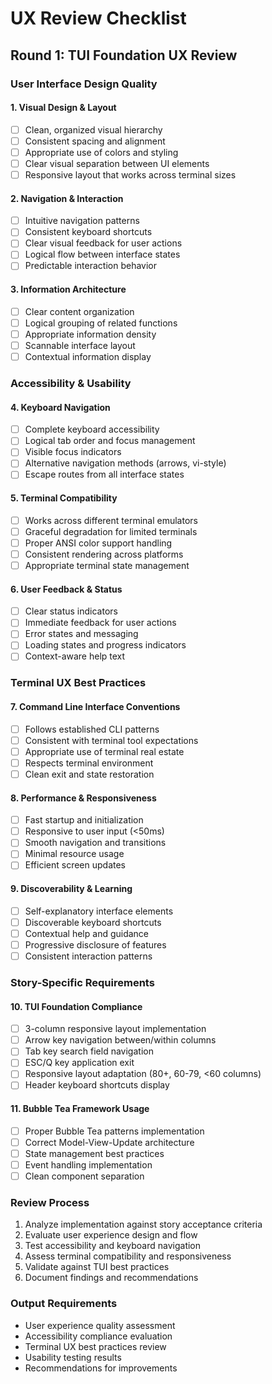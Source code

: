 # UX Review Checklist

## Round 1: TUI Foundation UX Review

### User Interface Design Quality

#### 1. Visual Design & Layout
- [ ] Clean, organized visual hierarchy
- [ ] Consistent spacing and alignment
- [ ] Appropriate use of colors and styling
- [ ] Clear visual separation between UI elements
- [ ] Responsive layout that works across terminal sizes

#### 2. Navigation & Interaction
- [ ] Intuitive navigation patterns
- [ ] Consistent keyboard shortcuts
- [ ] Clear visual feedback for user actions
- [ ] Logical flow between interface states
- [ ] Predictable interaction behavior

#### 3. Information Architecture
- [ ] Clear content organization
- [ ] Logical grouping of related functions
- [ ] Appropriate information density
- [ ] Scannable interface layout
- [ ] Contextual information display

### Accessibility & Usability

#### 4. Keyboard Navigation
- [ ] Complete keyboard accessibility
- [ ] Logical tab order and focus management
- [ ] Visible focus indicators
- [ ] Alternative navigation methods (arrows, vi-style)
- [ ] Escape routes from all interface states

#### 5. Terminal Compatibility
- [ ] Works across different terminal emulators
- [ ] Graceful degradation for limited terminals
- [ ] Proper ANSI color support handling
- [ ] Consistent rendering across platforms
- [ ] Appropriate terminal state management

#### 6. User Feedback & Status
- [ ] Clear status indicators
- [ ] Immediate feedback for user actions
- [ ] Error states and messaging
- [ ] Loading states and progress indicators
- [ ] Context-aware help text

### Terminal UX Best Practices

#### 7. Command Line Interface Conventions
- [ ] Follows established CLI patterns
- [ ] Consistent with terminal tool expectations
- [ ] Appropriate use of terminal real estate
- [ ] Respects terminal environment
- [ ] Clean exit and state restoration

#### 8. Performance & Responsiveness
- [ ] Fast startup and initialization
- [ ] Responsive to user input (<50ms)
- [ ] Smooth navigation and transitions
- [ ] Minimal resource usage
- [ ] Efficient screen updates

#### 9. Discoverability & Learning
- [ ] Self-explanatory interface elements
- [ ] Discoverable keyboard shortcuts
- [ ] Contextual help and guidance
- [ ] Progressive disclosure of features
- [ ] Consistent interaction patterns

### Story-Specific Requirements

#### 10. TUI Foundation Compliance
- [ ] 3-column responsive layout implementation
- [ ] Arrow key navigation between/within columns
- [ ] Tab key search field navigation
- [ ] ESC/Q key application exit
- [ ] Responsive layout adaptation (80+, 60-79, <60 columns)
- [ ] Header keyboard shortcuts display

#### 11. Bubble Tea Framework Usage
- [ ] Proper Bubble Tea patterns implementation
- [ ] Correct Model-View-Update architecture
- [ ] State management best practices
- [ ] Event handling implementation
- [ ] Clean component separation

### Review Process
1. Analyze implementation against story acceptance criteria
2. Evaluate user experience design and flow
3. Test accessibility and keyboard navigation
4. Assess terminal compatibility and responsiveness
5. Validate against TUI best practices
6. Document findings and recommendations

### Output Requirements
- User experience quality assessment
- Accessibility compliance evaluation
- Terminal UX best practices review
- Usability testing results
- Recommendations for improvements